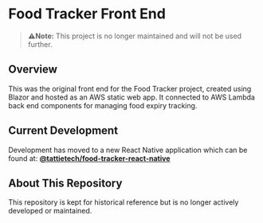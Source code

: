 # Food Tracker Front End

> **⚠️Note:** This project is no longer maintained and will not be used further.

## Overview

This was the original front end for the Food Tracker project, created using Blazor and hosted as an AWS static web app. It connected to AWS Lambda back end components for managing food expiry tracking.

## Current Development

Development has moved to a new React Native application which can be found at:
**[@tattietech/food-tracker-react-native](https://github.com/tattietech/food-tracker-react-native)**

## About This Repository

This repository is kept for historical reference but is no longer actively developed or maintained.
